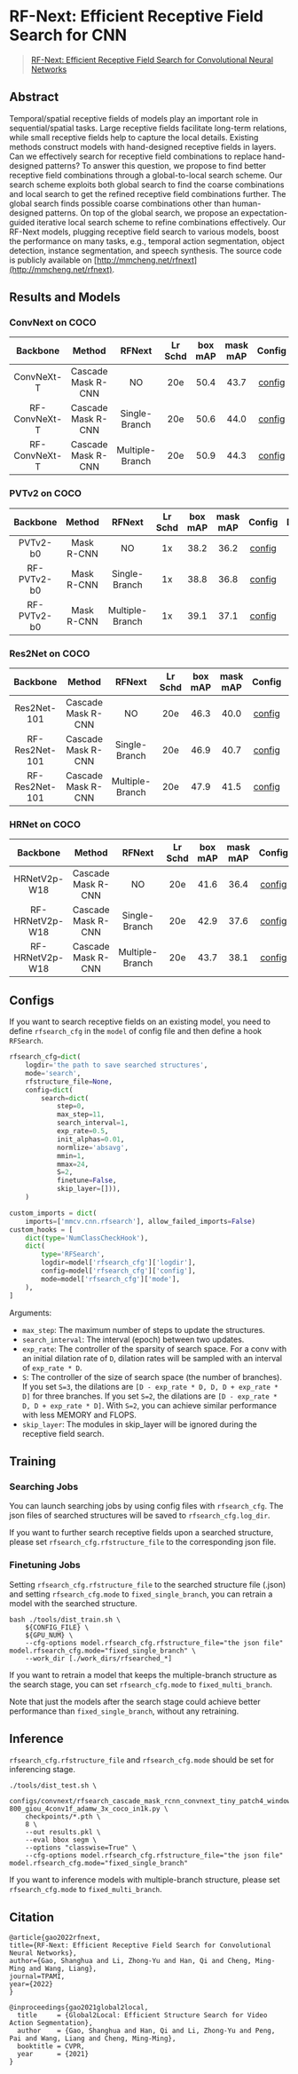 # RF-Next: Efficient Receptive Field Search for CNN

> [RF-Next: Efficient Receptive Field Search for Convolutional Neural Networks](http://mftp.mmcheng.net/Papers/22TPAMI-ActionSeg.pdf)

## Abstract

Temporal/spatial receptive fields of models play an important role in sequential/spatial tasks. Large receptive fields facilitate long-term relations, while small receptive fields help to capture the local details. Existing methods construct models with hand-designed receptive fields in layers. Can we effectively search for receptive field combinations to replace hand-designed patterns? To answer this question, we propose to find better receptive field combinations through a global-to-local search scheme. Our search scheme exploits both global search to find the coarse combinations and local search to get the refined receptive field combinations further. The global search finds possible coarse combinations other than human-designed patterns. On top of the global search, we propose an expectation-guided iterative local search scheme to refine combinations effectively. Our RF-Next models, plugging receptive field search to various models, boost the performance on many tasks, e.g., temporal action segmentation, object detection, instance segmentation, and speech synthesis.
The source code is publicly available on [http://mmcheng.net/rfnext](http://mmcheng.net/rfnext).

## Results and Models

### ConvNext on COCO

|   Backbone    |       Method       |     RFNext      | Lr Schd | box mAP | mask mAP |                                                                                              Config                                                                                              |                                                                              Download                                                                              |
| :-----------: | :----------------: | :-------------: | :-----: | :-----: | :------: | :----------------------------------------------------------------------------------------------------------------------------------------------------------------------------------------------: | :----------------------------------------------------------------------------------------------------------------------------------------------------------------: |
|  ConvNeXt-T   | Cascade Mask R-CNN |       NO        |   20e   |  50.4   |   43.7   |                                                        [config](https://github.com/facebookresearch/ConvNeXt/tree/main/object_detection)                                                         | [model](https://github.com/facebookresearch/ConvNeXt/tree/main/object_detection) \| [log](https://github.com/facebookresearch/ConvNeXt/tree/main/object_detection) |
| RF-ConvNeXt-T | Cascade Mask R-CNN |  Single-Branch  |   20e   |  50.6   |   44.0   | [config](https://github.com/ShangHua-Gao/RF-mmdetection/tree/rfsearch/configs/rfnext/rfsearch_cascade_mask_rcnn_convnext_tiny_patch4_window7_mstrain_480-800_giou_4conv1f_adamw_3x_coco_in1k.py) |                                                                      [model](<>) \| [log](<>)                                                                      |
| RF-ConvNeXt-T | Cascade Mask R-CNN | Multiple-Branch |   20e   |  50.9   |   44.3   | [config](https://github.com/ShangHua-Gao/RF-mmdetection/tree/rfsearch/configs/rfnext/rfsearch_cascade_mask_rcnn_convnext_tiny_patch4_window7_mstrain_480-800_giou_4conv1f_adamw_3x_coco_in1k.py) |                                                                      [model](<>) \| [log](<>)                                                                      |

### PVTv2 on COCO

|  Backbone   |   Method   |     RFNext      | Lr Schd | box mAP | mask mAP |                                                              Config                                                              |                                                       Download                                                       |
| :---------: | :--------: | :-------------: | :-----: | :-----: | :------: | :------------------------------------------------------------------------------------------------------------------------------: | :------------------------------------------------------------------------------------------------------------------: |
|  PVTv2-b0   | Mask R-CNN |       NO        |   1x    |  38.2   |   36.2   |                                    [config](https://github.com/whai362/PVT/tree/v2/detection)                                    | [model](https://github.com/whai362/PVT/tree/v2/detection) \| [log](https://github.com/whai362/PVT/tree/v2/detection) |
| RF-PVTv2-b0 | Mask R-CNN |  Single-Branch  |   1x    |  38.8   |   36.8   | [config](https://github.com/ShangHua-Gao/RF-mmdetection/tree/rfsearch/configs/rfnext/rfsearch_mask_rcnn_pvtv2-b0_fpn_1x_coco.py) |                                               [model](<>) \| [log](<>)                                               |
| RF-PVTv2-b0 | Mask R-CNN | Multiple-Branch |   1x    |  39.1   |   37.1   | [config](https://github.com/ShangHua-Gao/RF-mmdetection/tree/rfsearch/configs/rfnext/rfsearch_mask_rcnn_pvtv2-b0_fpn_1x_coco.py) |                                               [model](<>) \| [log](<>)                                               |

### Res2Net on COCO

|    Backbone    |       Method       |     RFNext      | Lr Schd | box mAP | mask mAP |                                                                  Config                                                                   |         Download         |
| :------------: | :----------------: | :-------------: | :-----: | :-----: | :------: | :---------------------------------------------------------------------------------------------------------------------------------------: | :----------------------: |
|  Res2Net-101   | Cascade Mask R-CNN |       NO        |   20e   |  46.3   |   40.0   |      [config](https://github.com/ShangHua-Gao/RF-mmdetection/tree/rfsearch/configs/res2net/cascade_mask_rcnn_r2_101_fpn_20e_coco.py)      | [model](<>) \| [log](<>) |
| RF-Res2Net-101 | Cascade Mask R-CNN |  Single-Branch  |   20e   |  46.9   |   40.7   | [config](https://github.com/ShangHua-Gao/RF-mmdetection/tree/rfsearch/configs/rfnext/rfsearched_cascade_mask_rcnn_r2_101_fpn_20e_coco.py) | [model](<>) \| [log](<>) |
| RF-Res2Net-101 | Cascade Mask R-CNN | Multiple-Branch |   20e   |  47.9   |   41.5   | [config](https://github.com/ShangHua-Gao/RF-mmdetection/tree/rfsearch/configs/rfnext/rfsearched_cascade_mask_rcnn_r2_101_fpn_20e_coco.py) | [model](<>) \| [log](<>) |

### HRNet on COCO

|    Backbone     |       Method       |     RFNext      | Lr Schd | box mAP | mask mAP |                                                                   Config                                                                    |         Download         |
| :-------------: | :----------------: | :-------------: | :-----: | :-----: | :------: | :-----------------------------------------------------------------------------------------------------------------------------------------: | :----------------------: |
|  HRNetV2p-W18   | Cascade Mask R-CNN |       NO        |   20e   |  41.6   |   36.4   |       [config](https://github.com/ShangHua-Gao/RF-mmdetection/tree/rfsearch/configs/hrnet/cascade_mask_rcnn_hrnetv2p_w18_20e_coco.py)       | [model](<>) \| [log](<>) |
| RF-HRNetV2p-W18 | Cascade Mask R-CNN |  Single-Branch  |   20e   |  42.9   |   37.6   | [config](https://github.com/ShangHua-Gao/RF-mmdetection/tree/rfsearch/configs/rfnext/rfsearched_cascade_mask_rcnn_hrnetv2p_w18_20e_coco.py) | [model](<>) \| [log](<>) |
| RF-HRNetV2p-W18 | Cascade Mask R-CNN | Multiple-Branch |   20e   |  43.7   |   38.1   | [config](https://github.com/ShangHua-Gao/RF-mmdetection/tree/rfsearch/configs/rfnext/rfsearched_cascade_mask_rcnn_hrnetv2p_w18_20e_coco.py) | [model](<>) \| [log](<>) |

## Configs

If you want to search receptive fields on an existing model, you need to define `rfsearch_cfg` in the `model` of config file and then define a hook `RFSearch`.

```python
rfsearch_cfg=dict(
    logdir='the path to save searched structures',
    mode='search',
    rfstructure_file=None,
    config=dict(
        search=dict(
            step=0,
            max_step=11,
            search_interval=1,
            exp_rate=0.5,
            init_alphas=0.01,
            normlize='absavg',
            mmin=1,
            mmax=24,
            S=2,
            finetune=False,
            skip_layer=[])),
    )

custom_imports = dict(
    imports=['mmcv.cnn.rfsearch'], allow_failed_imports=False)
custom_hooks = [
    dict(type='NumClassCheckHook'),
    dict(
        type='RFSearch',
        logdir=model['rfsearch_cfg']['logdir'],
        config=model['rfsearch_cfg']['config'],
        mode=model['rfsearch_cfg']['mode'],
    ),
]
```

Arguments:

- `max_step`: The maximum number of steps to update the structures.
- `search_interval`: The interval (epoch) between two updates.
- `exp_rate`:  The controller of the sparsity of search space. For a conv with an initial dilation rate of `D`, dilation rates will be sampled with an interval of `exp_rate * D`.
- `S`: The controller of the size of search space (the number of branches). If you set `S=3`, the dilations are `[D - exp_rate * D, D, D + exp_rate * D]` for three branches. If you set `S=2`, the dilations are `[D - exp_rate * D, D + exp_rate * D]`. With `S=2`, you can achieve similar performance with less MEMORY and FLOPS.
- `skip_layer`: The modules in skip_layer will be ignored during the receptive field search.

## Training

### Searching Jobs

You can launch searching jobs by using config files with `rfsearch_cfg`. The json files of searched structures will be saved to `rfsearch_cfg.log_dir`.

If you want to further search receptive fields upon a searched structure, please set `rfsearch_cfg.rfstructure_file` to the corresponding json file.

### Finetuning Jobs

Setting `rfsearch_cfg.rfstructure_file` to the searched structure file (.json) and setting `rfsearch_cfg.mode` to `fixed_single_branch`, you can retrain a model with the searched structure.

```shell
bash ./tools/dist_train.sh \
    ${CONFIG_FILE} \
    ${GPU_NUM} \
    --cfg-options model.rfsearch_cfg.rfstructure_file="the json file" model.rfsearch_cfg.mode="fixed_single_branch" \
    --work_dir [./work_dirs/rfsearched_*]
```

If you want to retrain a model that keeps the multiple-branch structure as the search stage, you can set `rfsearch_cfg.mode` to `fixed_multi_branch`.

Note that just the models after the search stage could achieve better performance than `fixed_single_branch`, without any retraining.

## Inference

`rfsearch_cfg.rfstructure_file` and `rfsearch_cfg.mode` should be set for inferencing stage.

```shell
./tools/dist_test.sh \
    configs/convnext/rfsearch_cascade_mask_rcnn_convnext_tiny_patch4_window7_mstrain_480-800_giou_4conv1f_adamw_3x_coco_in1k.py \
    checkpoints/*.pth \
    8 \
    --out results.pkl \
    --eval bbox segm \
    --options "classwise=True" \
    --cfg-options model.rfsearch_cfg.rfstructure_file="the json file" model.rfsearch_cfg.mode="fixed_single_branch"

```

If you want to inference models with multiple-branch structure, please set `rfsearch_cfg.mode` to `fixed_multi_branch`.

## Citation

```
@article{gao2022rfnext,
title={RF-Next: Efficient Receptive Field Search for Convolutional Neural Networks},
author={Gao, Shanghua and Li, Zhong-Yu and Han, Qi and Cheng, Ming-Ming and Wang, Liang},
journal=TPAMI,
year={2022}
}

@inproceedings{gao2021global2local,
  title     = {Global2Local: Efficient Structure Search for Video Action Segmentation},
  author    = {Gao, Shanghua and Han, Qi and Li, Zhong-Yu and Peng, Pai and Wang, Liang and Cheng, Ming-Ming},
  booktitle = CVPR,
  year      = {2021}
}
```
